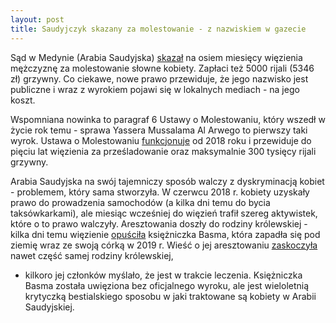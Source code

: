```yaml
---
layout: post
title: Saudyjczyk skazany za molestowanie - z nazwiskiem w gazecie 
---
```


Sąd w Medynie (Arabia Saudyjska) [skazał](https://www.thenationalnews.com/gulf-news/saudi-arabia/2022/01/10/saudi-arabia-court-names-and-shames-sexual-harasser-in-landmark-ruling/) na osiem miesięcy więzienia mężczyznę za molestowanie słowne kobiety. Zapłaci też 5000 rijali (5346 zł) grzywny. Co ciekawe, nowe prawo przewiduje, że jego nazwisko jest publiczne i wraz z wyrokiem pojawi się w lokalnych mediach - na jego koszt.

Wspomniana nowinka to paragraf 6 Ustawy o Molestowaniu, który wszedł w życie rok temu - sprawa Yassera Mussalama Al Arwego to pierwszy taki wyrok. Ustawa o Molestowaniu [funkcjonuje](https://www.thenationalnews.com/world/mena/saudi-arabia-approves-measure-criminalising-sexual-harassment-1.735229) od 2018 roku i przewiduje do pięciu lat więzienia za prześladowanie oraz maksymalnie 300 tysięcy rijali grzywny. 

Arabia Saudyjska na swój tajemniczy sposób walczy z dyskryminacją kobiet - problemem, który sama stworzyła. W czerwcu 2018 r. kobiety uzyskały prawo do prowadzenia samochodów (a kilka dni temu do bycia taksówkarkami), ale miesiąc wcześniej do więzień trafił szereg aktywistek, które o to prawo walczyły. Aresztowania doszły do rodziny królewskiej - kilka dni temu więzienie [opuściła](https://www.theguardian.com/world/2022/jan/09/outspoken-saudi-princess-released-after-nearly-three-years-in-jail) księżniczka Basma, która zapadła się pod ziemię wraz ze swoją córką w 2019 r. Wieść o jej aresztowaniu [zaskoczyła](https://www.theguardian.com/world/2020/apr/17/outspoken-saudi-princess-reveals-that-she-is-in-prison) nawet część samej rodziny królewskiej, 
- kilkoro jej członków myślało, że jest w trakcie leczenia. Księżniczka Basma została uwięziona bez oficjalnego wyroku, ale jest wieloletnią krytyczką bestialskiego sposobu w jaki traktowane są kobiety w Arabii Saudyjskiej. 
